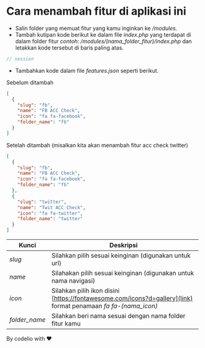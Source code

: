 # Cara menambah fitur di aplikasi ini

- Salin folder yang memuat fitur yang kamu inginkan ke _/modules_.
- Tambah kutipan kode berikut ke dalam file _index.php_ yang terdapat di dalam folder fitur _contoh: /modules/(nama_folder_fitur)/index.php_ dan letakkan kode tersebut di baris paling atas.

```php
// session
```

- Tambahkan kode dalam file _features.json_ seperti berikut.

Sebelum ditambah

```json
[
  {
    "slug": "fb",
    "name": "FB ACC Check",
    "icon": "fa fa-facebook",
    "folder_name": "fb"
  }
]
```

Setelah ditambah (misalkan kita akan menambah fitur acc check twitter)

```json
[
  {
    "slug": "fb",
    "name": "FB ACC Check",
    "icon": "fa fa-facebook",
    "folder_name": "fb"
  },
  {
    "slug": "twitter",
    "name": "Twit ACC Check",
    "icon": "fa fa-twitter",
    "folder_name": "twitter"
  }
]
```

| Kunci         | Deskripsi                                                                                                      |
| ------------- | -------------------------------------------------------------------------------------------------------------- |
| _slug_        | Silahkan pilih sesuai keinginan (digunakan untuk url)                                                          |
| _name_        | Silahakan pilih sesuai keinginan (digunakan untuk nama navigasi)                                               |
| _icon_        | Silahkan pilih ikon disini [https://fontawesome.com/icons?d=gallery](link) format penamaan _fa fa-(nama_icon)_ |
| _folder_name_ | Silahkan beri nama sesuai dengan nama folder fitur kamu                                                        |

By codelio with ❤
